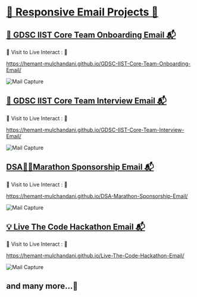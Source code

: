 # [🎨 Responsive Email Projects 📧](https://github.com/Hemant-Mulchandani/Responsive-Email-Projects)

## [🤖 GDSC IIST Core Team Onboarding Email 📬](https://hemant-mulchandani.github.io/GDSC-IIST-Core-Team-Onboarding-Email/)

  📌 Visit to Live Interact : 🔗

  https://hemant-mulchandani.github.io/GDSC-IIST-Core-Team-Onboarding-Email/

  ![Mail Capture](GDSC-IIST-Core-Team-Onboarding-Email/Media/GDSC-IIST-Core-Team-Onboarding-Email-Screenshot.png)
  
## [🧮 GDSC IIST Core Team Interview Email 📬](https://hemant-mulchandani.github.io/GDSC-IIST-Core-Team-Interview-Email/)

  📌 Visit to Live Interact : 🔗

  https://hemant-mulchandani.github.io/GDSC-IIST-Core-Team-Interview-Email/

  ![Mail Capture](GDSC-IIST-Core-Team-Interview-Email/Media/GDSC-IIST-Core-Team-Interview-Email-Screenshot.png)

## [DSA🏃‍♂️Marathon Sponsorship Email 📬](https://hemant-mulchandani.github.io/DSA-Marathon-Sponsorship-Email/)

  📌 Visit to Live Interact : 🔗

  https://hemant-mulchandani.github.io/DSA-Marathon-Sponsorship-Email/

  ![Mail Capture](DSA-Marathon-Sponsorship-Email/Media/DSA%20Marathon%20Sponsorship%20Mail%20Capture.png)

## [💡 Live The Code Hackathon Email 📬](https://hemant-mulchandani.github.io/Live-The-Code-Hackathon-Email/)

  📌 Visit to Live Interact : 🔗

  https://hemant-mulchandani.github.io/Live-The-Code-Hackathon-Email/

  ![Mail Capture](Live-The-Code-Hackathon-Email/Media/Live-The-Code-Hackathon-Email-Screenshot.png)

## and many more...🚀
